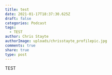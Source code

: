 ```yaml
---
title: test
date: 2021-01-17T18:37:30.625Z
draft: false
categories: Podcast
tags:
  - TEST
author: Chris Stayte
authorImage: uploads/chrisstayte_profilepic.jpg
comments: true
share: true
type: post
---
```

TEST
